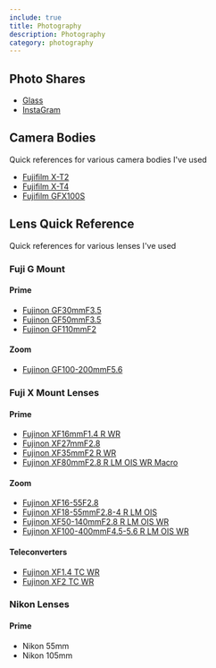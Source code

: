 ```yaml
---
include: true
title: Photography
description: Photography
category: photography
---
```


## Photo Shares
- [Glass](https://glass.photo/jacob.langley)
- [InstaGram](https://instagram.com/jacob.langley.photos/)


## Camera Bodies 
Quick references for various camera bodies I've used

- [Fujifilm X-T2](https://fujifilm-x.com/en-us/products/cameras/x-t2/)
- [Fujifilm X-T4](https://fujifilm-x.com/en-us/products/cameras/x-t4/)
- [Fujifilm GFX100S](photogear/fujifilm-camera-gfx100s.md)

## Lens Quick Reference
Quick references for various lenses I've used

### Fuji G Mount

#### Prime
- [Fujinon GF30mmF3.5](photogear/fujinon-gf30mmf35-r-wr.md)
- [Fujinon GF50mmF3.5](photogear/fujinon-gf50mmf35-r-lm-wr.md)
- [Fujinon GF110mmF2](photogear/fujinon-gf110mmf2-r-lm-wr.md)

#### Zoom
- [Fujinon GF100-200mmF5.6](photogear/fujinon-gf100-200mmf56-r-lm-ois-wr.md)

### Fuji X Mount Lenses

#### Prime
- [Fujinon XF16mmF1.4 R WR](photogear/fujinon-XF16mmF1.4-R-WR.md)
- [Fujinon XF27mmF2.8](photogear/fujinon-XF27mmF2.8.md)
- [Fujinon XF35mmF2 R WR](photogear/fujinon-XF35mmF2-R-WR.md)
- [Fujinon XF80mmF2.8 R LM OIS WR Macro](photogear/fujinon-XF80mmF2.8-R-LM-OIS-WR-Macro.md)

#### Zoom
- [Fujinon XF16-55F2.8](photogear/fujinon-xf16-55mmf28-r-lm-wr.md)
- [Fujinon XF18-55mmF2.8-4 R LM OIS](photogear/fujinon-xf18-55mmf28-4-r-lm-ois.md)
- [Fujinon XF50-140mmF2.8 R LM OIS WR](photogear/fujinon-xf50-140mmf28-r-lm-ois-wr.md)
- [Fujinon XF100-400mmF4.5-5.6 R LM OIS WR](photogear/fujinon-xf100-400mmf45-56-r-lm-ois-wr.md)

#### Teleconverters
- [Fujinon XF1.4 TC WR](photogear/fujinon-xf14x-tc-wr.md)
- [Fujinon XF2 TC WR](photogear/fujinon-xf2x-tc-wr.md)


### Nikon Lenses

#### Prime
- Nikon 55mm
- Nikon 105mm
